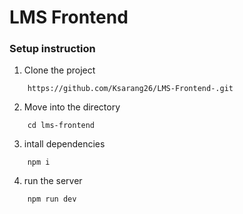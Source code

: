 # LMS Frontend

### Setup instruction

1. Clone the project

```
    https://github.com/Ksarang26/LMS-Frontend-.git
```

2. Move into the directory

```
    cd lms-frontend
```

3. intall dependencies

```
    npm i
```

4. run the server

```
    npm run dev
```
